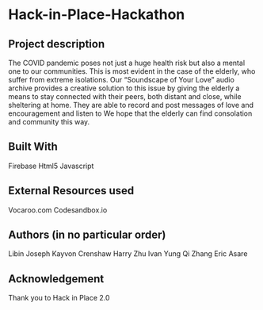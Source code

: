 # Hack-in-Place-Hackathon
## Project description 
The COVID pandemic poses not just a huge health risk but also a mental one to our communities. This is most evident in the case of the elderly, who suffer from extreme isolations. 
Our “Soundscape of Your Love” audio archive provides a creative solution to this issue by giving the elderly a means to stay connected with their peers, both distant and close, while sheltering at home. They are able to record and post messages of love and encouragement and listen to 
We hope that the elderly can find consolation and community this way.
## Built With
Firebase 
Html5 
Javascript
## External Resources used
Vocaroo.com 
Codesandbox.io
## Authors (in no particular order)
Libin Joseph
Kayvon Crenshaw
Harry Zhu
Ivan Yung
Qi Zhang
Eric Asare 
## Acknowledgement 
Thank you to Hack in Place 2.0

